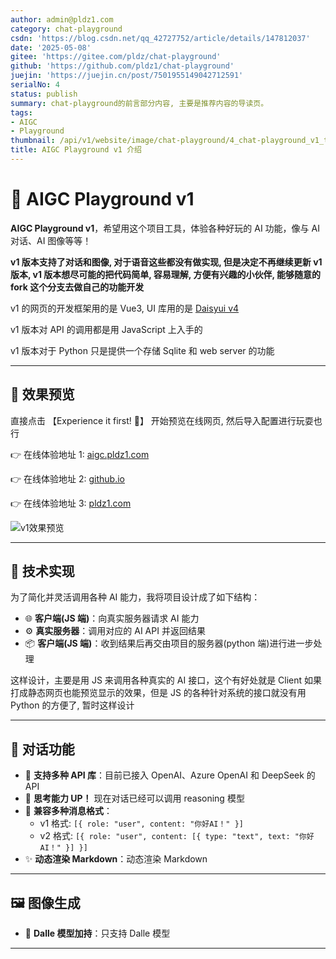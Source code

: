 ```yaml
---
author: admin@pldz1.com
category: chat-playground
csdn: 'https://blog.csdn.net/qq_42727752/article/details/147812037'
date: '2025-05-08'
gitee: 'https://gitee.com/pldz/chat-playground'
github: 'https://github.com/pldz1/chat-playground'
juejin: 'https://juejin.cn/post/7501955149042712591'
serialNo: 4
status: publish
summary: chat-playground的前言部分内容, 主要是推荐内容的导读页。
tags:
- AIGC
- Playground
thumbnail: /api/v1/website/image/chat-playground/4_chat-playground_v1_thumbnail.png
title: AIGC Playground v1 介绍
---
```


# 🎨 AIGC Playground v1

**AIGC Playground v1**，希望用这个项目工具，体验各种好玩的 AI 功能，像与 AI 对话、AI 图像等等！

**v1 版本支持了对话和图像, 对于语音这些都没有做实现, 但是决定不再继续更新 v1 版本, v1 版本想尽可能的把代码简单, 容易理解, 方便有兴趣的小伙伴, 能够随意的 fork 这个分支去做自己的功能开发**

v1 的网页的开发框架用的是 Vue3, UI 库用的是 [Daisyui v4](https://v4.daisyui.com/)

v1 版本对 API 的调用都是用 JavaScript 上入手的

v1 版本对于 Python 只是提供一个存储 Sqlite 和 web server 的功能

---

## 👀 效果预览

直接点击 【Experience it first! 🚀】 开始预览在线网页, 然后导入配置进行玩耍也行

👉 在线体验地址 1: [aigc.pldz1.com](https://aigc.pldz1.com)

👉 在线体验地址 2: [github.io](https://pldz1.github.io/_codespace/chat-playground_v1/index.html#/login)

👉 在线体验地址 3: [pldz1.com](https://pldz1.com/_codespace/chat-playground_v1/index.html#/login)

![v1效果预览](/api/v1/website/image/code-space/chat-playground_v1_preview.gif)

---

## 🚀 技术实现

为了简化并灵活调用各种 AI 能力，我将项目设计成了如下结构：

- 🌐 **客户端(JS 端)**：向真实服务器请求 AI 能力
- ⚙️ **真实服务器**：调用对应的 AI API 并返回结果
- 📦 **客户端(JS 端)**：收到结果后再交由项目的服务器(python 端)进行进一步处理

这样设计，主要是用 JS 来调用各种真实的 AI 接口，这个有好处就是 Client 如果打成静态网页也能预览显示的效果，但是 JS 的各种针对系统的接口就没有用 Python 的方便了, 暂时这样设计

---

## 💬 对话功能

- 🎉 **支持多种 API 库**：目前已接入 OpenAI、Azure OpenAI 和 DeepSeek 的 API
- 🧠 **思考能力 UP！** 现在对话已经可以调用 reasoning 模型
- 🔄 **兼容多种消息格式**：
  - v1 格式: `[{ role: "user", content: "你好AI！" }]`
  - v2 格式: `[{ role: "user", content: [{ type: "text", text: "你好AI！" }] }]`
- ✨ **动态渲染 Markdown**：动态渲染 Markdown

---

## 🖼️ 图像生成

- 🌈 **Dalle 模型加持**：只支持 Dalle 模型

---